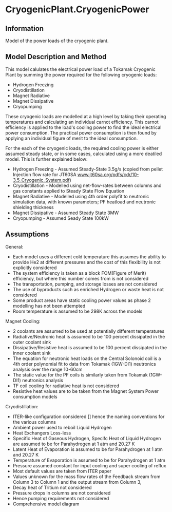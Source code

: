 # CryogenicPlant.CryogenicPower

## Information
Model of the power loads of the cryogenic plant.

## Model Description and Method

This model calulates the electrical power load of a Tokamak Cryogenic Plant by summing the power required for the following cryogenic loads:

- Hydrogen Freezing
- Cryodistillation
- Magnet Radiative
- Magnet Dissipative
- Cryopumping

These cryogenic loads are modelled at a high level by taking their operating temperatures and calculating an individual carnot efficiency. This carnot efficiency is applied to the load's cooling power to find the ideal electrical power consumption. The practical power consumption is then found by applying an individual figure of merit to the ideal consumption. 

For the each of the cryogenic loads, the required cooling power is either assumed steady state, or in some cases, calculated using a more deatiled model. This is further explained below:

- Hydrogen Freezing - Assumed Steady-State 3.5g/s (copied from pellet Injection flow rate for JT60SA www.jt60sa.org/pdfs/cdr/10-3.5_Cryogenic_System.pdf)
- Cryodistillation - Modelled using net-flow-rates between columns and gas constants applied to Steady State Flow Equation
- Magnet Radiative - Modelled using 4th order polyfit to neutronic simulation data, with known parameters; PF heatload and neutronic shielding thickness 
- Magnet Dissipative - Assumed Steady State 3MW
- Cryopumping - Assumed Seady State 100kW

## Assumptions

General:

- Each model uses a different cold temperature this assumes the ability to provide He2 at different pressures and the cost of this flexibility is not explicitly considered
- The system efficiency is taken as a block FOM(Figure of Merit) efficiency, but where this number comes from is not considered
- The transportation, pumping, and storage losses are not considered
- The use of byproducts such as enriched Hydrogen or waste heat is not considered
- Some product areas have static cooling power values as phase 2 modelling has not been attempted
- Room temperature is assumed to be 298K across the models
 
Magnet Cooling:

- 2 coolants are assumed to be used at potentially different temperatures
- Radiative/Neutronic heat is assumed to be 100 percent dissipated in the outer coolant sink
- Dissipative/Resistive heat is assumed to be 100 percent dissipated in the inner coolant sink
- The equation for neutronic heat loads on the Central Solonoid coil is a 4th order polynomial fit to data from Tokamak (1GW-DI1) neutronics analysis over the range 10-60cm
- The static value for the PF coils is similarly taken from  Tokamak (1GW-DI1) neutronics analysis
- TF coil cooling for radiative heat is not considered
- Resistive heat values are to be taken from the Magnet System Power consumption models

Cryodistillation:

- ITER-like configuration considered [] hence the naming conventions for the various columns
- Ambient power used to reboil Liquid Hydrogen
- Heat Exchangers Loss-less
- Specific Heat of Gaseous Hydrogen, Specifc Heat of Liquid Hydrogen are assumed to be for Parahydrogen at 1 atm and 20.27 K
- Latent Heat of Evaporation is assumed to be for Parahydrogen at 1 atm and 20.27 K
- Temperature of Evaporation is assumed to be for Parahydrogen at 1 atm
- Pressure assumed constant for input cooling and super cooling of reflux
- Most default values are taken from ITER paper
- Values unknown for the mass flow rates of the Feedback stream from Column 3 to Column 1 and the output stream from Column 3,
- Decay heat of Tritium not considered
- Pressure drops in columns are not considered 
- Hence pumping requirements not considered 
- Comprehensive model diagram